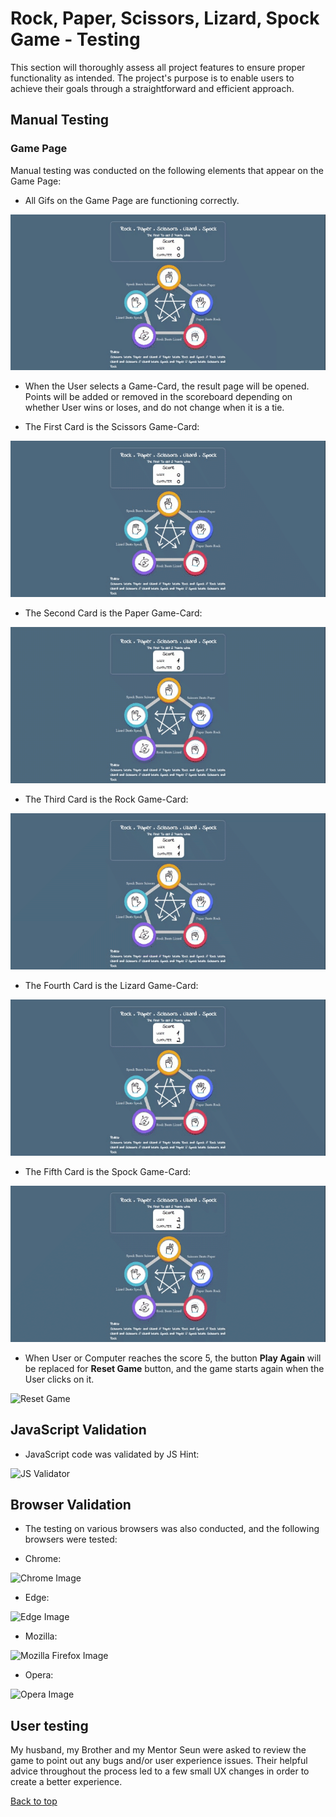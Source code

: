 # Rock, Paper, Scissors, Lizard, Spock Game - Testing

This section will thoroughly assess all project features to ensure proper functionality as intended. The project's purpose is to enable users to achieve their goals through a straightforward and efficient approach.

## Manual Testing

### Game Page

Manual testing was conducted on the following elements that appear on the Game Page:

- All Gifs on the Game Page are functioning correctly.

 ![Home Interface](assets/images/testing/gametest.gif)

- When the User selects a Game-Card, the result page will be opened. Points will be added or removed in the scoreboard depending on whether User wins or loses, and do not change when it is a tie.

- The First Card is the Scissors Game-Card:

![Scissors Game-Card](assets/images/testing/scissorstest.gif)

- The Second Card is the Paper Game-Card:

![Paper Game-Card](assets/images/testing/papertest.gif)

- The Third Card is the Rock Game-Card:

![Rock Game-Card](assets/images/testing/rocktest.gif)

- The Fourth Card is the Lizard Game-Card:

![Lizard Game-Card](assets/images/testing/lizardtest.gif)

- The Fifth Card is the Spock Game-Card:

![Spock Game-Card](assets/images/testing/spocktest.gif)

- When User or Computer reaches the score 5, the button **Play Again** will be replaced for **Reset Game** button, and the game starts again when the User clicks on it.

![Reset Game](assets/images/testing/resettest.gif)

## JavaScript Validation

- JavaScript code was validated by JS Hint:

![JS Validator](assets/images/testing/jsvalidator.gif)

## Browser Validation

- The testing on various browsers was also conducted, and the following browsers were tested:

- Chrome:

![Chrome Image](assets/images/testing/chrometest.gif)

- Edge:

![Edge Image](assets/images/testing/edgetest.gif)

- Mozilla:

![Mozilla Firefox Image](assets/images/testing/mozilatest.gif)

- Opera:

![Opera Image](assets/images/testing/operatest.gif)

## User testing

My husband, my Brother and my Mentor Seun were asked to review the game to point out any bugs and/or user experience issues. Their helpful advice throughout the process led to a few small UX changes in order to create a better experience.

[Back to top](#rock-paper-scissors-lizard-spock-game---testing)

